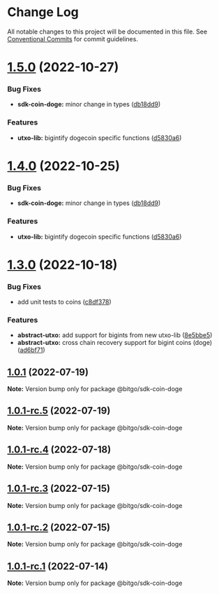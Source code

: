 # Change Log

All notable changes to this project will be documented in this file.
See [Conventional Commits](https://conventionalcommits.org) for commit guidelines.

# [1.5.0](https://github.com/BitGo/BitGoJS/compare/@bitgo/sdk-coin-doge@1.3.0...@bitgo/sdk-coin-doge@1.5.0) (2022-10-27)

### Bug Fixes

- **sdk-coin-doge:** minor change in types ([db18dd9](https://github.com/BitGo/BitGoJS/commit/db18dd9f8a62432c89db76a9dbd81c7b3c586fc2))

### Features

- **utxo-lib:** bigintify dogecoin specific functions ([d5830a6](https://github.com/BitGo/BitGoJS/commit/d5830a6d6c17de5cefb138a639b94c0cbb37f5f0))

# [1.4.0](https://github.com/BitGo/BitGoJS/compare/@bitgo/sdk-coin-doge@1.3.0...@bitgo/sdk-coin-doge@1.4.0) (2022-10-25)

### Bug Fixes

- **sdk-coin-doge:** minor change in types ([db18dd9](https://github.com/BitGo/BitGoJS/commit/db18dd9f8a62432c89db76a9dbd81c7b3c586fc2))

### Features

- **utxo-lib:** bigintify dogecoin specific functions ([d5830a6](https://github.com/BitGo/BitGoJS/commit/d5830a6d6c17de5cefb138a639b94c0cbb37f5f0))

# [1.3.0](https://github.com/BitGo/BitGoJS/compare/@bitgo/sdk-coin-doge@1.0.1-rc.5...@bitgo/sdk-coin-doge@1.3.0) (2022-10-18)

### Bug Fixes

- add unit tests to coins ([c8df378](https://github.com/BitGo/BitGoJS/commit/c8df378116dae2f67aaf7e9a6bfb98bf42f158d9))

### Features

- **abstract-utxo:** add support for bigints from new utxo-lib ([8e5bbe5](https://github.com/BitGo/BitGoJS/commit/8e5bbe5e158254d34abb87f6d000e5afd9bb6b9d))
- **abstract-utxo:** cross chain recovery support for bigint coins (doge) ([ad6bf71](https://github.com/BitGo/BitGoJS/commit/ad6bf71f58a4bae79f3bb014ee947a878f4b89d2))

## [1.0.1](https://github.com/BitGo/BitGoJS/compare/@bitgo/sdk-coin-doge@1.0.1-rc.5...@bitgo/sdk-coin-doge@1.0.1) (2022-07-19)

**Note:** Version bump only for package @bitgo/sdk-coin-doge

## [1.0.1-rc.5](https://github.com/BitGo/BitGoJS/compare/@bitgo/sdk-coin-doge@1.0.1-rc.3...@bitgo/sdk-coin-doge@1.0.1-rc.5) (2022-07-19)

**Note:** Version bump only for package @bitgo/sdk-coin-doge

## [1.0.1-rc.4](https://github.com/BitGo/BitGoJS/compare/@bitgo/sdk-coin-doge@1.0.1-rc.3...@bitgo/sdk-coin-doge@1.0.1-rc.4) (2022-07-18)

**Note:** Version bump only for package @bitgo/sdk-coin-doge

## [1.0.1-rc.3](https://github.com/BitGo/BitGoJS/compare/@bitgo/sdk-coin-doge@1.0.1-rc.2...@bitgo/sdk-coin-doge@1.0.1-rc.3) (2022-07-15)

**Note:** Version bump only for package @bitgo/sdk-coin-doge

## [1.0.1-rc.2](https://github.com/BitGo/BitGoJS/compare/@bitgo/sdk-coin-doge@1.0.1-rc.0...@bitgo/sdk-coin-doge@1.0.1-rc.2) (2022-07-15)

**Note:** Version bump only for package @bitgo/sdk-coin-doge

## [1.0.1-rc.1](https://github.com/BitGo/BitGoJS/compare/@bitgo/sdk-coin-doge@1.0.1-rc.0...@bitgo/sdk-coin-doge@1.0.1-rc.1) (2022-07-14)

**Note:** Version bump only for package @bitgo/sdk-coin-doge
